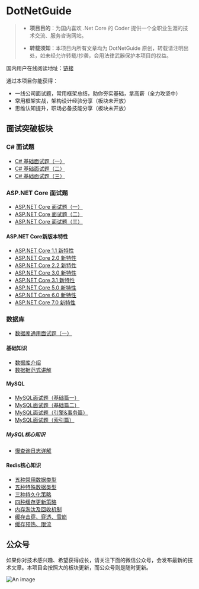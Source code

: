 # DotNetGuide

> - **项目目的**：为国内喜欢 .Net Core 的 Coder 提供一个全职业生涯的技术交流、服务咨询网站。
> 
> - **转载须知**：本项目内所有文章均为 DotNetGuide 原创，转载请注明出处，如未经允许转载/抄袭，会用法律武器保护本项目的权益。

国内用户在线阅读地址：[链接](http://dotnetguide.cn/)


通过本项目你能获得：

- 一线公司面试题，常用框架总结，助你夯实基础，拿高薪（全力攻坚中）
- 常用框架实战，架构设计经验分享（板块未开放）
- 思维认知提升，职场必备技能分享（板块未开放）

## 面试突破板块

### C# 面试题

- [C# 基础面试题（一）](https://github.com/StarGuideX/DotNetGuide/blob/master/docs/interview/csharp/questions_1.md)
- [C# 基础面试题（二）](https://github.com/StarGuideX/DotNetGuide/blob/master/docs/interview/csharp/questions_2.md)
- [C# 基础面试题（三）](https://github.com/StarGuideX/DotNetGuide/blob/master/docs/interview/csharp/questions_3.md)
  
### ASP.NET Core 面试题
- [ASP.NET Core 面试题（一）](https://github.com/StarGuideX/DotNetGuide/blob/master/docs/interview/asp/questions_1.md)
- [ASP.NET Core 面试题（二）](https://github.com/StarGuideX/DotNetGuide/blob/master/docs/interview/asp/questions_2.md)
- [ASP.NET Core 面试题（三）](https://github.com/StarGuideX/DotNetGuide/blob/master/docs/interview/asp/questions_3.md)

#### ASP.NET Core新版本特性
 - [ASP.NET Core 1.1 新特性](https://github.com/StarGuideX/DotNetGuide/blob/master/docs/interview/asp/features/version_1_1)
 - [ASP.NET Core 2.0 新特性](https://github.com/StarGuideX/DotNetGuide/blob/master/docs/interview/asp/features/version_2_0)
 - [ASP.NET Core 2.2 新特性](https://github.com/StarGuideX/DotNetGuide/blob/master/docs/interview/asp/features/version_2_2)
 - [ASP.NET Core 3.0 新特性](https://github.com/StarGuideX/DotNetGuide/blob/master/docs/interview/asp/features/version_3_0)
 - [ASP.NET Core 3.1 新特性](https://github.com/StarGuideX/DotNetGuide/blob/master/docs/interview/asp/features/version_3_1)
 - [ASP.NET Core 5.0 新特性](https://github.com/StarGuideX/DotNetGuide/blob/master/docs/interview/asp/features/version_5_0)
 - [ASP.NET Core 6.0 新特性](https://github.com/StarGuideX/DotNetGuide/blob/master/docs/interview/asp/features/version_6_0)
 - [ASP.NET Core 7.0 新特性](https://github.com/StarGuideX/DotNetGuide/blob/master/docs/interview/asp/features/version_7_0)

### 数据库

- [数据库通用面试题（一）](https://github.com/StarGuideX/DotNetGuide/blob/master/docs/interview/database/questions_1)

#### 基础知识

- [数据库介绍](https://github.com/StarGuideX/DotNetGuide/blob/master/docs/interview/database/foundation/index)
- [数据据范式讲解](https://github.com/StarGuideX/DotNetGuide/blob/master/docs/interview/database/foundation/database_nf)

#### MySQL

- [MySQL面试题（基础篇一）](https://github.com/StarGuideX/DotNetGuide/blob/master/docs/interview/database/MySQL/questions_1)
- [MySQL面试题（基础篇二）](https://github.com/StarGuideX/DotNetGuide/blob/master/docs/interview/database/MySQL/questions_2)
- [MySQL面试题（引擎&事务篇）](https://github.com/StarGuideX/DotNetGuide/blob/master/docs/interview/database/MySQL/questions_3)
- [MySQL面试题（索引篇）](https://github.com/StarGuideX/DotNetGuide/blob/master/docs/interview/database/MySQL/questions_4)

##### MySQL核心知识
- [慢查询日志详解](https://github.com/StarGuideX/DotNetGuide/blob/master/docs/interview/database/mysql/important/querylog)


#### Redis核心知识
- [五种常用数据类型](https://github.com/StarGuideX/DotNetGuide/blob/master/docs/interview/database/redis/important/dataType_5)
- [五种特殊数据类型](https://github.com/StarGuideX/DotNetGuide/blob/master/docs/interview/database/redis/important/dataType_10)
- [三种持久化策略](https://github.com/StarGuideX/DotNetGuide/blob/master/docs/interview/database/redis/important/persistence)
- [四种缓存更新策略](https://github.com/StarGuideX/DotNetGuide/blob/master/docs/interview/database/redis/important/cache_update_strategy)
- [内存淘汰及回收机制](https://github.com/StarGuideX/DotNetGuide/blob/master/docs/interview/database/redis/important/memory_available)
- [缓存击穿、穿透、雪崩](https://github.com/StarGuideX/DotNetGuide/blob/master/docs/interview/database/redis/important/strike_through_avalanche)
- [缓存预热、限流](https://github.com/StarGuideX/DotNetGuide/blob/master/docs/interview/database/redis/important/preheat_limit)

## 公众号

如果你对技术感兴趣、希望获得成长，请关注下面的微信公众号，会发布最新的技术文章。本项目会按照大的板块更新，而公众号则是随时更新。

![An image](http://dotnetguide.cn/assets/wechat_public.4afeb25d.png)